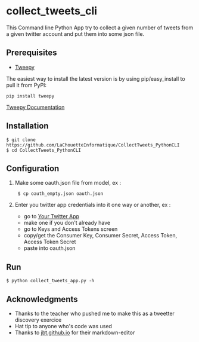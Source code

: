 collect_tweets_cli
======

This Command line Python App try to collect a given number of tweets from a given twitter account and put them into some json file.

Prerequisites
------------
- [Tweepy](https://github.com/tweepy/tweepy)

The easiest way to install the latest version
is by using pip/easy_install to pull it from PyPI:

    pip install tweepy

[Tweepy Documentation](http://tweepy.readthedocs.io/en/v3.6.0/)

Installation
------------

	$ git clone https://github.com/LaChouetteInformatique/CollectTweets_PythonCLI
	$ cd CollectTweets_PythonCLI
	
Configuration
-------------

1. Make some oauth.json file from model, ex :

		$ cp oauth_empty.json oauth.json

2. Enter you twitter app credentials into it one way or another, ex :

	- go to [Your Twitter App](https://apps.twitter.com/)
	- make one if you don't already have
	- go to Keys and Access Tokens screen
	- copy/get the Consumer Key, Consumer Secret, Access Token, Access Token Secret
	- paste into oauth.json

Run
---

	$ python collect_tweets_app.py -h

## Acknowledgments

* Thanks to the teacher who pushed me to make this as a tweetter discovery exercice
* Hat tip to anyone who's code was used
* Thanks to [jbt.github.io](https://jbt.github.io/markdown-editor/) for their markdown-editor
